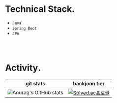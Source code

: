 # Technical Stack․

- `Java`
- `Spring Boot`
- `JPA`

<br>
<br>

# Activity․

git stats|backjoon tier
---------|-------------
![Anurag's GitHub stats](https://github-readme-stats.vercel.app/api?username=minoflower31&show_icons=true&theme=tokyonight)|[![Solved.ac프로필](http://mazassumnida.wtf/api/v2/generate_badge?boj=minoflower31)](https://solved.ac/minoflower31)

